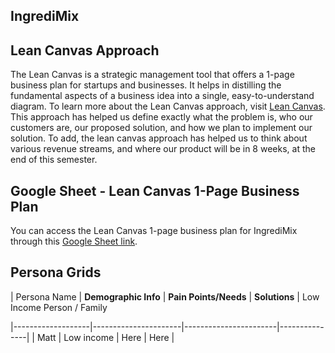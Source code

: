 ## IngrediMix 

## Lean Canvas Approach
The Lean Canvas is a strategic management tool that offers a 1-page business plan for startups and businesses. It helps in distilling the fundamental aspects of a business idea into a single, easy-to-understand diagram. To learn more about the Lean Canvas approach, visit [Lean Canvas](https://www.leancanvas.com/).
This approach has helped us define exactly what the problem is, who our customers are, our proposed solution, and how we plan to implement our solution. To add, the lean canvas approach has helped us to think about various revenue streams, and where our product will be in 8 weeks, at the end of this semester.

## Google Sheet - Lean Canvas 1-Page Business Plan
You can access the Lean Canvas 1-page business plan for IngrediMix through this [Google Sheet link](https://docs.google.com/presentation/d/1PTNm7hxM9d72SsOLtgjF3Lfo8pEqyhvbOgFp22v_uCE/edit?usp=sharing).



## Persona Grids

| Persona Name | **Demographic Info** | **Pain Points/Needs** | **Solutions** |
 Low Income Person / Family

|-------------------|----------------------|-----------------------|---------------|
| Matt              | Low income           | Here                  | Here          |
